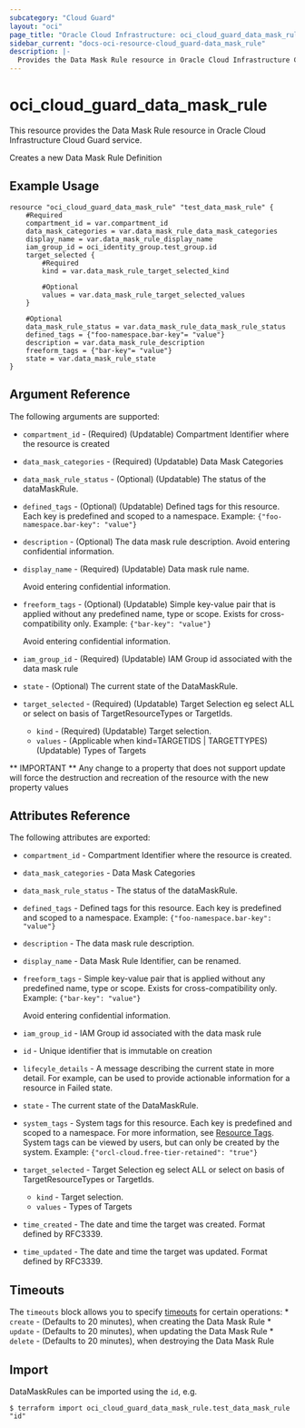 ```yaml
---
subcategory: "Cloud Guard"
layout: "oci"
page_title: "Oracle Cloud Infrastructure: oci_cloud_guard_data_mask_rule"
sidebar_current: "docs-oci-resource-cloud_guard-data_mask_rule"
description: |-
  Provides the Data Mask Rule resource in Oracle Cloud Infrastructure Cloud Guard service
---
```


# oci_cloud_guard_data_mask_rule
This resource provides the Data Mask Rule resource in Oracle Cloud Infrastructure Cloud Guard service.

Creates a new Data Mask Rule Definition


## Example Usage

```hcl
resource "oci_cloud_guard_data_mask_rule" "test_data_mask_rule" {
	#Required
	compartment_id = var.compartment_id
	data_mask_categories = var.data_mask_rule_data_mask_categories
	display_name = var.data_mask_rule_display_name
	iam_group_id = oci_identity_group.test_group.id
	target_selected {
		#Required
		kind = var.data_mask_rule_target_selected_kind

		#Optional
		values = var.data_mask_rule_target_selected_values
	}

	#Optional
	data_mask_rule_status = var.data_mask_rule_data_mask_rule_status
	defined_tags = {"foo-namespace.bar-key"= "value"}
	description = var.data_mask_rule_description
	freeform_tags = {"bar-key"= "value"}
	state = var.data_mask_rule_state
}
```

## Argument Reference

The following arguments are supported:

* `compartment_id` - (Required) (Updatable) Compartment Identifier where the resource is created
* `data_mask_categories` - (Required) (Updatable) Data Mask Categories
* `data_mask_rule_status` - (Optional) (Updatable) The status of the dataMaskRule.
* `defined_tags` - (Optional) (Updatable) Defined tags for this resource. Each key is predefined and scoped to a namespace. Example: `{"foo-namespace.bar-key": "value"}` 
* `description` - (Optional) The data mask rule description. Avoid entering confidential information.
* `display_name` - (Required) (Updatable) Data mask rule name.

	Avoid entering confidential information. 
* `freeform_tags` - (Optional) (Updatable) Simple key-value pair that is applied without any predefined name, type or scope. Exists for cross-compatibility only. Example: `{"bar-key": "value"}`

	Avoid entering confidential information. 
* `iam_group_id` - (Required) (Updatable) IAM Group id associated with the data mask rule
* `state` - (Optional) The current state of the DataMaskRule.
* `target_selected` - (Required) (Updatable) Target Selection eg select ALL or select on basis of TargetResourceTypes or TargetIds.
	* `kind` - (Required) (Updatable) Target selection.
	* `values` - (Applicable when kind=TARGETIDS | TARGETTYPES) (Updatable) Types of Targets


** IMPORTANT **
Any change to a property that does not support update will force the destruction and recreation of the resource with the new property values

## Attributes Reference

The following attributes are exported:

* `compartment_id` - Compartment Identifier where the resource is created.
* `data_mask_categories` - Data Mask Categories
* `data_mask_rule_status` - The status of the dataMaskRule.
* `defined_tags` - Defined tags for this resource. Each key is predefined and scoped to a namespace. Example: `{"foo-namespace.bar-key": "value"}` 
* `description` - The data mask rule description.
* `display_name` - Data Mask Rule Identifier, can be renamed.
* `freeform_tags` - Simple key-value pair that is applied without any predefined name, type or scope. Exists for cross-compatibility only. Example: `{"bar-key": "value"}`

	Avoid entering confidential information. 
* `iam_group_id` - IAM Group id associated with the data mask rule
* `id` - Unique identifier that is immutable on creation
* `lifecyle_details` - A message describing the current state in more detail. For example, can be used to provide actionable information for a resource in Failed state.
* `state` - The current state of the DataMaskRule.
* `system_tags` - System tags for this resource. Each key is predefined and scoped to a namespace. For more information, see [Resource Tags](https://docs.cloud.oracle.com/iaas/Content/General/Concepts/resourcetags.htm). System tags can be viewed by users, but can only be created by the system.  Example: `{"orcl-cloud.free-tier-retained": "true"}` 
* `target_selected` - Target Selection eg select ALL or select on basis of TargetResourceTypes or TargetIds.
	* `kind` - Target selection.
	* `values` - Types of Targets
* `time_created` - The date and time the target was created. Format defined by RFC3339.
* `time_updated` - The date and time the target was updated. Format defined by RFC3339.

## Timeouts

The `timeouts` block allows you to specify [timeouts](https://registry.terraform.io/providers/oracle/oci/latest/docs/guides/changing_timeouts) for certain operations:
	* `create` - (Defaults to 20 minutes), when creating the Data Mask Rule
	* `update` - (Defaults to 20 minutes), when updating the Data Mask Rule
	* `delete` - (Defaults to 20 minutes), when destroying the Data Mask Rule


## Import

DataMaskRules can be imported using the `id`, e.g.

```
$ terraform import oci_cloud_guard_data_mask_rule.test_data_mask_rule "id"
```

